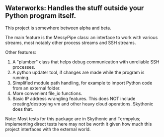 ## Waterworks: Handles the stuff outside your Python program itself.

This project is somewhere between alpha and beta.

The main feature is the MessyPipe class: an interface to work with various streams,
most notably other process streams and SSH streams.

Other features:
1. A "plumber" class that helps debug communication with unreliable SSH processes.
2. A python updater tool, if changes are made while the program is running.
3. Simplified module path handling, for example to import Python code from an external folder.
4. More convenient file_io functions.
5. Basic IP address wrangling features. This does NOT include creating/destroying vm and other heavy cloud operations. Skythonic does that.


Note: Most tests for this package are in Skythonic and Termpylus; implementing direct tests here may not be worth it given how much this project interfaces with the external world.
